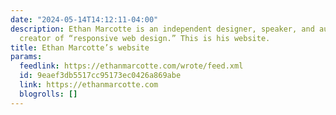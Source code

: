 ```yaml
---
date: "2024-05-14T14:12:11-04:00"
description: Ethan Marcotte is an independent designer, speaker, and author, and the
  creator of “responsive web design.” This is his website.
title: Ethan Marcotte’s website
params:
  feedlink: https://ethanmarcotte.com/wrote/feed.xml
  id: 9eaef3db5517cc95173ec0426a869abe
  link: https://ethanmarcotte.com
  blogrolls: []
---
```

